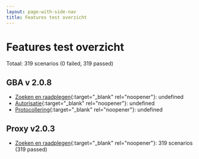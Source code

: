 ```yaml
---
layout: page-with-side-nav
title: Features test overzicht
---
```

# Features test overzicht

Totaal: 319 scenarios (0 failed, 319 passed)

## GBA v    2.0.8

- [Zoeken en raadplegen](./test-report-zoeken-en-raadplegen-gba.html){:target="_blank" rel="noopener"}: undefined
- [Autorisatie](./test-report-autorisatie-gba.html){:target="_blank" rel="noopener"}: undefined
- [Protocollering](./test-report-protocollering-gba.html){:target="_blank" rel="noopener"}: undefined


## Proxy v2.0.3

- [Zoeken en raadplegen](./test-report-zoeken-en-raadplegen.html){:target="_blank" rel="noopener"}: 319 scenarios (319 passed)
